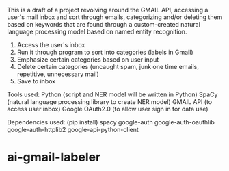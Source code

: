 This is a draft of a project revolving around the GMAIL API, accessing a user's mail inbox and sort through emails, categorizing and/or
deleting them based on keywords that are found through a custom-created natural language processing model based on named entity
recognition.

1. Access the user's inbox
2. Run it through program to sort into categories (labels in Gmail)
3. Emphasize certain categories based on user input
4. Delete certain categories (uncaught spam, junk one time emails, repetitive, unnecessary mail)
5. Save to inbox

Tools used:
Python (script and NER model will be written in Python)
SpaCy (natural language processing library to create NER model)
GMAIL API (to access user inbox)
Google OAuth2.0 (to allow user sign in for data use)

Dependencies used: (pip install)
spacy
google-auth 
google-auth-oauthlib 
google-auth-httplib2 
google-api-python-client

# ai-gmail-labeler
